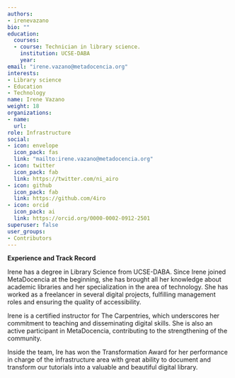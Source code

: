 ```yaml
---
authors:
- irenevazano
bio: ""
education:
  courses:
  - course: Technician in library science.
    institution: UCSE-DABA 
    year: 
email: "irene.vazano@metadocencia.org"
interests:
- Library science
- Education
- Technology
name: Irene Vazano
weight: 18
organizations:
- name: 
  url: 
role: Infrastructure
social:
- icon: envelope
  icon_pack: fas
  link: "mailto:irene.vazano@metadocencia.org"
- icon: twitter
  icon_pack: fab
  link: https://twitter.com/ni_airo
- icon: github
  icon_pack: fab
  link: https://github.com/4iro
- icon: orcid
  icon_pack: ai
  link: https://orcid.org/0000-0002-0912-2501
superuser: false
user_groups:
- Contributors
---
```

**Experience and Track Record**

Irene has a degree in Library Science from UCSE-DABA. Since Irene joined MetaDocencia at the beginning, she has brought all her knowledge about academic libraries and her specialization in the area of technology. She has worked as a freelancer in several digital projects, fulfilling management roles and ensuring the quality of accessibility.

Irene is a certified instructor for The Carpentries, which underscores her commitment to teaching and disseminating digital skills. She is also an active participant in MetaDocencia, contributing to the strengthening of the community.

Inside the team, Ire has won the Transformation Award for her performance in charge of the infrastructure area with great ability to document and transform our tutorials into a valuable and beautiful digital library.
